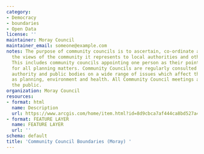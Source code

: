 ```yaml
---
category:
- Democracy
- boundaries
- Open Data
license: ''
maintainer: Moray Council
maintainer_email: someone@example.com
notes: The purpose of community councils is to ascertain, co-ordinate and express
  the views of the community it represents to local authorities and other pubic bodies.
  This includes community councils appointing one person as their point of contact
  for all planning matters. Community Councils are regularly consulted by the local
  authority and public bodies on a wide range of issues which affect their area, such
  as planning, environment and health. All Community Council meetings are open to
  the public.
organization: Moray Council
resources:
- format: html
  name: Description
  url: https://www.arcgis.com/home/item.html?id=8d9cbca7af444ca8bd527a4951c0072d
- format: FEATURE LAYER
  name: FEATURE LAYER
  url: ''
schema: default
title: 'Community Council Boundaries (Moray) '
---
```

